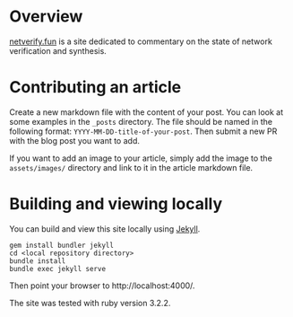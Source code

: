 # Overview

[netverify.fun](http://www.netverify.fun) is a site dedicated to commentary on the state of network verification and synthesis.

# Contributing an article

Create a new markdown file with the content of your post. You can look at some examples in the `_posts` directory. The file should be named in the following format: `YYYY-MM-DD-title-of-your-post`. Then submit a new PR with the blog post you want to add.

If you want to add an image to your article, simply add the image to the `assets/images/` directory and link to it in the article markdown file.

# Building and viewing locally

You can build and view this site locally using [Jekyll](https://jekyllrb.com/).

```
gem install bundler jekyll
cd <local repository directory>
bundle install
bundle exec jekyll serve
```

Then point your browser to http://localhost:4000/. 

The site was tested with ruby version 3.2.2.
